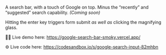 A search bar, with a touch of Google on top. Minus the “recently” and “suggested” search capability. *(Coming soon)*

Hitting the enter key triggers form submit _as well as_ clicking the magnifying glass.

🧑‍💻 Live demo here: https://google-search-bar-smoky.vercel.app/

⚙️ Live code here: https://codesandbox.io/s/google-search-input-82mhbn
